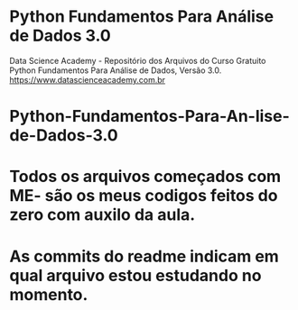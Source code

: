 # Python Fundamentos Para Análise de Dados 3.0
Data Science Academy - Repositório dos Arquivos do Curso Gratuito Python Fundamentos Para Análise de Dados, Versão 3.0.
https://www.datascienceacademy.com.br
# Python-Fundamentos-Para-An-lise-de-Dados-3.0

# Todos os arquivos começados com ME- são os meus codigos feitos do zero com auxilo da aula.
# As commits do readme indicam em qual arquivo estou estudando no momento.
